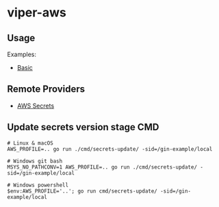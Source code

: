 # viper-aws

## Usage

Examples:
* [Basic](examples/basic/main.go)

## Remote Providers

* [AWS Secrets](secrets/)

## Update secrets version stage CMD

```shell
# Linux & macOS
AWS_PROFILE=.. go run ./cmd/secrets-update/ -sid=/gin-example/local

# Windows git bash
MSYS_NO_PATHCONV=1 AWS_PROFILE=.. go run ./cmd/secrets-update/ -sid=/gin-example/local

# Windows powershell
$env:AWS_PROFILE='..'; go run cmd/secrets-update/ -sid=/gin-example/local
```
